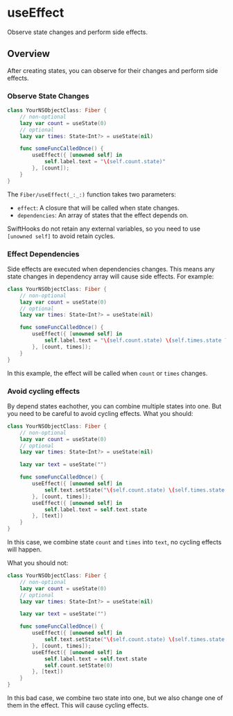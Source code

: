 # useEffect

Observe state changes and perform side effects.

## Overview

After creating states, you can observe for their changes and perform side effects.

### Observe State Changes

```swift
class YourNSObjectClass: Fiber {
    // non-optional
    lazy var count = useState(0)
    // optional
    lazy var times: State<Int?> = useState(nil)

    func someFuncCalledOnce() {
        useEffect({ [unowned self] in
            self.label.text = "\(self.count.state)"
        }, [count]);
    }
}
```

The ``Fiber/useEffect(_:_:)`` function takes two parameters:  
- `effect`: A closure that will be called when state changes.
- `dependencies`: An array of states that the effect depends on.

SwiftHooks do not retain any external variables, so you need to use `[unowned self]` to avoid retain cycles.

### Effect Dependencies
Side effects are executed when dependencies changes. This means any state changes in dependency array will cause side effects.
For example:
```swift
class YourNSObjectClass: Fiber {
    // non-optional
    lazy var count = useState(0)
    // optional
    lazy var times: State<Int?> = useState(nil)

    func someFuncCalledOnce() {
        useEffect({ [unowned self] in
            self.label.text = "\(self.count.state) \(self.times.state ?? 0)"
        }, [count, times]);
    }
}
```
In this example, the effect will be called when `count` or `times` changes.

### Avoid cycling effects
By depend states eachother, you can combine multiple states into one. But you need to be careful to avoid cycling effects.
What you should:
```swift
class YourNSObjectClass: Fiber {
    // non-optional
    lazy var count = useState(0)
    // optional
    lazy var times: State<Int?> = useState(nil)

    lazy var text = useState("")

    func someFuncCalledOnce() {
        useEffect({ [unowned self] in
            self.text.setState("\(self.count.state) \(self.times.state ?? 0)")
        }, [count, times]);
        useEffect({ [unowned self] in
            self.label.text = self.text.state
        }, [text])
    }
}
```
In this case, we combine state `count` and `times` into `text`, no cycling effects will happen.

What you should not:
```swift
class YourNSObjectClass: Fiber {
    // non-optional
    lazy var count = useState(0)
    // optional
    lazy var times: State<Int?> = useState(nil)

    lazy var text = useState("")

    func someFuncCalledOnce() {
        useEffect({ [unowned self] in
            self.text.setState("\(self.count.state) \(self.times.state ?? 0)")
        }, [count, times]);
        useEffect({ [unowned self] in
            self.label.text = self.text.state
            self.count.setState(0)
        }, [text])
    }
}
```
In this bad case, we combine two state into one, but we also change one of them in the effect. This will cause cycling effects.
